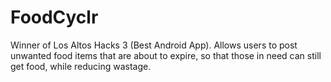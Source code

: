 # FoodCyclr
Winner of Los Altos Hacks 3 (Best Android App). Allows users to post unwanted food items that are about to expire, so that those in need can still get food, while reducing wastage.

